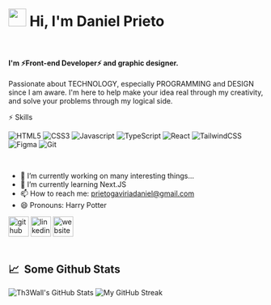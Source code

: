 # <img src="https://cdn.jsdelivr.net/gh/Th3Wall/assets-cdn/PersonalGithubReadme/HandGreet.gif" width="35px" height="35px" />&nbsp;<b>Hi, I'm Daniel Prieto</b>
<br>

#### I'm ⚡Front-end Developer⚡ and graphic designer.
Passionate about TECHNOLOGY, especially PROGRAMMING and DESIGN since I am aware. I'm here to help make your idea real through my creativity, and solve your problems through my logical side.
<br>

⚡ Skills
<p>
  <img alt="HTML5" src="https://img.shields.io/badge/-HTML5-E34F26?style=flat-square&logo=html5&logoColor=white" />
  <img alt="CSS3" src="https://img.shields.io/badge/-CSS3-1572B6?style=flat-square&logo=css3&logoColor=white" />
  <img alt="Javascript" src="https://img.shields.io/badge/-JavaScript-F7DF1E?style=flat-square&logo=javascript&logoColor=black" />
  <img alt="TypeScript" src="https://img.shields.io/badge/-TypeScript-007ACC?style=flat-square&logo=typescript&logoColor=white" />
  <img alt="React" src="https://img.shields.io/badge/-React-45b8d8?style=flat-square&logo=react&logoColor=white" />
  <img alt="TailwindCSS" src="https://img.shields.io/badge/-Tailwind%20CSS-0AB6D3?style=flat-square&logo=tailwind-css&logoColor=white" />
  <img alt="Figma" src="https://img.shields.io/badge/-Figma-F24E1E?style=flat-square&logo=figma&logoColor=white" />
  <img alt="Git" src="https://img.shields.io/badge/-Git-F05032?style=flat-square&logo=git&logoColor=white" />
</p>
<br>

- 🔭 I’m currently working on many interesting things...
- 🌱 I’m currently learning Next.JS
- 📫 How to reach me: prietogaviriadaniel@gmail.com
- 😄 Pronouns: Harry Potter

[<img src='https://cdn.jsdelivr.net/npm/simple-icons@3.0.1/icons/github.svg' alt='github' height='40'>](https://github.com/https://github.com/DPG-Code)  [<img src='https://cdn.jsdelivr.net/npm/simple-icons@3.0.1/icons/linkedin.svg' alt='linkedin' height='40'>](https://www.linkedin.com/in/https://www.linkedin.com/in/daniel-prieto-gaviria-167077207//)  [<img src='https://cdn.jsdelivr.net/npm/simple-icons@3.0.1/icons/icloud.svg' alt='website' height='40'>](https://dpg-code.vercel.app/)  
<br>

## 📈 &nbsp;Some Github Stats ##
<span align="left">

![Th3Wall's GitHub Stats](https://github-readme-stats.vercel.app/api?username=DPG-Code&show_icons=true&hide_border=true&bg_color=3D3D3D&title_color=F2D335&icon_color=F2D335&text_color=FFFFFF)
</span>
<span align="right">
![My GitHub Streak](http://github-readme-streak-stats.herokuapp.com?user=DPG-Code&hide_border=true&theme=black-ice&background=3D3D3D&stroke=F2D335)
</span>
